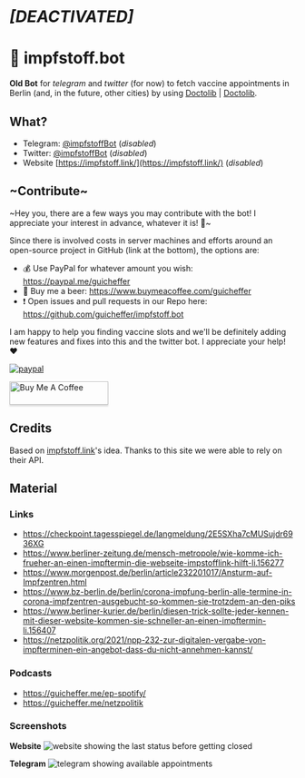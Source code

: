 # *[DEACTIVATED]*

# 💉 impfstoff.bot

**Old Bot** for _telegram_ and _twitter_ (for now) to fetch vaccine appointments in Berlin (and, in the future, other cities) by using [Doctolib](https://www.doctolib.de/) | [Doctolib](https://github.com/doctolib).

## What?

- Telegram: [@impfstoffBot](http://telegram.me/impfstoffBot) (_disabled_)
- Twitter: [@impfstoffBot](https://twitter.com/impfstoffBot) (_disabled_)
- Website [https://impfstoff.link/](https://impfstoff.link/) (_disabled_)

## ~Contribute~

~Hey you, there are a few ways you may contribute with the bot! I appreciate your interest in advance, whatever it is! 💖~

Since there is involved costs in server machines and efforts around an open-source project in GitHub (link at the bottom), the options are:

- 💰 Use PayPal for whatever amount you wish: https://paypal.me/guicheffer
- 🍺 Buy me a beer: https://www.buymeacoffee.com/guicheffer
- ❗️ Open issues and pull requests in our Repo here: https://github.com/guicheffer/impfstoff.bot

I am happy to help you finding vaccine slots and we'll be definitely adding new features and fixes into this and the twitter bot. I appreciate your help! ❤️

[![paypal](https://www.paypalobjects.com/en_US/i/btn/btn_donateCC_LG.gif)](https://paypal.me/guicheffer)

<a href="https://www.buymeacoffee.com/guicheffer" target="_blank"><img src="https://www.buymeacoffee.com/assets/img/custom_images/orange_img.png" alt="Buy Me A Coffee" style="height: 41px !important;width: 174px !important;box-shadow: 0px 3px 2px 0px rgba(190, 190, 190, 0.5) !important;-webkit-box-shadow: 0px 3px 2px 0px rgba(190, 190, 190, 0.5) !important;" ></a>

## Credits

Based on [impfstoff.link](https://impfstoff.link/)'s idea. Thanks to this site we were able to rely on their API.

## Material

### Links
- https://checkpoint.tagesspiegel.de/langmeldung/2E5SXha7cMUSujdr6936XG
- https://www.berliner-zeitung.de/mensch-metropole/wie-komme-ich-frueher-an-einen-impftermin-die-webseite-impstofflink-hilft-li.156277
- https://www.morgenpost.de/berlin/article232201017/Ansturm-auf-Impfzentren.html
- https://www.bz-berlin.de/berlin/corona-impfung-berlin-alle-termine-in-corona-impfzentren-ausgebucht-so-kommen-sie-trotzdem-an-den-piks
- https://www.berliner-kurier.de/berlin/diesen-trick-sollte-jeder-kennen-mit-dieser-website-kommen-sie-schneller-an-einen-impftermin-li.156407
- https://netzpolitik.org/2021/npp-232-zur-digitalen-vergabe-von-impfterminen-ein-angebot-dass-du-nicht-annehmen-kannst/

### Podcasts
- https://guicheffer.me/ep-spotify/
- https://guicheffer.me/netzpolitik

### Screenshots

**Website**
![website showing the last status before getting closed](https://user-images.githubusercontent.com/5280832/157919041-31033f6c-3eb0-4e47-8d27-565147d94543.png)

**Telegram**
![telegram showing available appointments](https://user-images.githubusercontent.com/5280832/157919604-6c38a143-e606-4575-b18c-2ddd9418580c.jpg)
